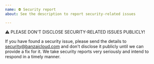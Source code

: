 ```yaml
---
name: ⛔ Security report
about: See the description to report security-related issues

---
```


⚠ PLEASE DON'T DISCLOSE SECURITY-RELATED ISSUES PUBLICLY!

If you have found a security issue, please send the details to security@banzaicloud.com and don't disclose it publicly until we can provide a fix for it.
We take security reports very seriously and intend to respond in a timely manner.

